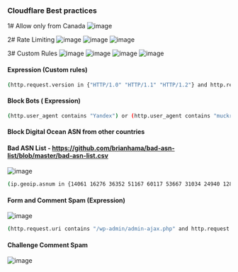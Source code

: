 ### Cloudflare Best practices 

1# Allow only from Canada
![image](https://github.com/securewithsam/Cloud/assets/85324643/491ddd35-2920-4c18-9ceb-5a9b509322a6)



2# Rate Limiting 
![image](https://github.com/securewithsam/Cloud/assets/85324643/587f2184-e59f-4e58-832f-3c025cfa959a)
![image](https://github.com/securewithsam/Cloud/assets/85324643/fc24fd7b-3104-48a9-9ff1-f11ff2ae816a)
![image](https://github.com/securewithsam/Cloud/assets/85324643/156a0842-480e-4e12-be65-7d4a7ea12869)




3# Custom Rules
![image](https://github.com/securewithsam/Cloud/assets/85324643/bf01a910-c605-44cb-9a58-c65e3f5bcfed)
![image](https://github.com/securewithsam/Cloud/assets/85324643/96d1ac72-5616-4b76-b60e-037b733f2d3f)
![image](https://github.com/securewithsam/Cloud/assets/85324643/63569b67-4d53-4d50-b3d1-295bcaa52128)
![image](https://github.com/securewithsam/Cloud/assets/85324643/82dac27e-dcf0-4166-bb50-550758b0fedc)

#### Expression (Custom rules)
```sh
(http.request.version in {"HTTP/1.0" "HTTP/1.1" "HTTP/1.2"} and http.request.uri eq "/contact/" and not http.user_agent contains "Googlebot" and not http.user_agent contains "Bingbot" and not http.user_agent contains "DuckDuckBot" and not http.user_agent contains "facebot" and not http.user_agent contains "Slurp" and not http.user_agent contains "Alexa")
```


#### Block Bots ( Expression) 
```sh
(http.user_agent contains "Yandex") or (http.user_agent contains "muckrack") or (http.user_agent contains "Qwantify") or (http.user_agent contains "Sogou") or (http.user_agent contains "BUbiNG") or (http.user_agent contains "CFNetwork") or (http.user_agent contains "Scrapy") or (http.user_agent contains "SemrushBot") or (http.user_agent contains "AhrefsBot") or (http.user_agent contains "Baiduspider") or (http.user_agent contains "python-requests") or (http.user_agent contains "crawl" and cf.client.bot) or (http.user_agent contains "bot" and not http.user_agent contains "bingbot" and not http.user_agent contains "Google" and not http.user_agent contains "Twitter" and cf.client.bot) or (http.user_agent contains "Spider" and cf.client.bot and http.user_agent contains "ninja" and http.user_agent contains "attackbot" and http.user_agent contains "backdorbot")
```
#### Block Digital Ocean ASN from other countries
#### Bad ASN List - https://github.com/brianhama/bad-asn-list/blob/master/bad-asn-list.csv
![image](https://github.com/securewithsam/Cloud/assets/85324643/53b8019c-4002-49ee-86d0-07f6d30af216)

```sh
(ip.geoip.asnum in {14061 16276 36352 51167 60117 53667 31034 24940 12876 40021 19994 8560 16509}) or (ip.geoip.asnum in {24940 397630 4134} and ip.geoip.country in {"RU" "CN"} and ip.geoip.continent in {"AS" "NA" "OC" "SA"})
```
#### Form and Comment Spam (Expression)
![image](https://github.com/securewithsam/Cloud/assets/85324643/1243b40c-8012-4be8-9ab0-5cf419acb0c8)

```sh
(http.request.uri contains "/wp-admin/admin-ajax.php" and http.request.method eq "POST" and not http.referer contains "yourwebsitehere.com") or (http.request.uri contains "/wp-comments-post.php" and http.request.method eq "POST" and not http.referer contains "yourwebsitehere.com")
```
####  Challenge Comment Spam 
![image](https://github.com/securewithsam/Cloud/assets/85324643/0abad31f-b007-497c-b59d-e5b01da90ddd)



